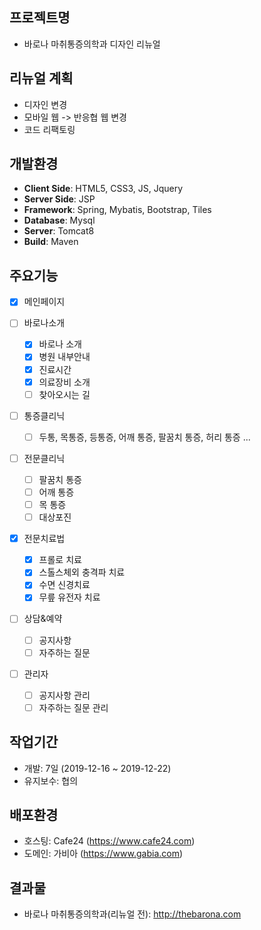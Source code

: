 ## 프로젝트명

- 바로나 마취통증의학과 디자인 리뉴얼

## 리뉴얼 계획

- 디자인 변경
- 모바일 웹 -> 반응협 웹 변경
- 코드 리팩토링

## 개발환경

- **Client Side**: HTML5, CSS3, JS, Jquery
- **Server Side**: JSP
- **Framework**: Spring, Mybatis, Bootstrap, Tiles
- **Database**: Mysql
- **Server**: Tomcat8
- **Build**: Maven

## 주요기능

- [x] 메인페이지

- [ ] 바로나소개

  - [x] 바로나 소개
  - [x] 병원 내부안내
  - [x] 진료시간
  - [x] 의료장비 소개
  - [ ] 찾아오시는 길

- [ ] 통증클리닉

  - [ ] 두통, 목통증, 등통증, 어깨 통증, 팔꿈치 통증, 허리 통증 ...

- [ ] 전문클리닉

  - [ ] 팔꿈치 통증
  - [ ] 어깨 통증
  - [ ] 목 통증
  - [ ] 대상포진

- [x] 전문치료법

  - [x] 프롤로 치료
  - [x] 스톨스체외 충격파 치료
  - [x] 수면 신경치료
  - [x] 무릎 유전자 치료

- [ ] 상담&예약

  - [ ] 공지사항
  - [ ] 자주하는 질문

- [ ] 관리자

  - [ ] 공지사항 관리
  - [ ] 자주하는 질문 관리

## 작업기간

- 개발: 7일 (2019-12-16 ~ 2019-12-22)
- 유지보수: 협의

## 배포환경

- 호스팅: Cafe24 (https://www.cafe24.com)
- 도메인: 가비아 (https://www.gabia.com)

## 결과물

- 바로나 마취통증의학과(리뉴얼 전): http://thebarona.com
